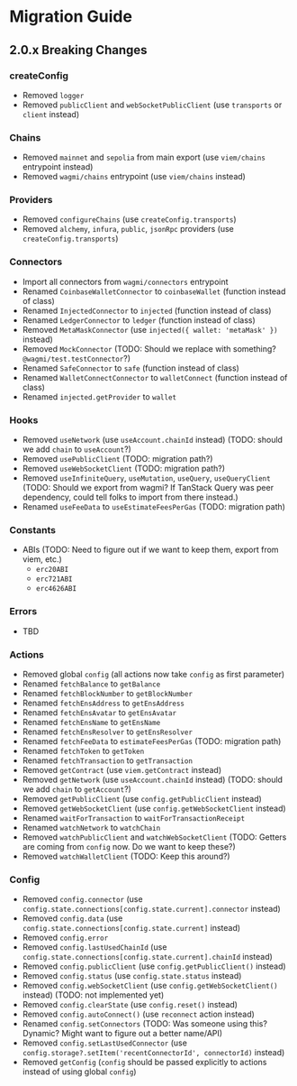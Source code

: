 # Migration Guide

## 2.0.x Breaking Changes

### createConfig

- Removed `logger`
- Removed `publicClient` and `webSocketPublicClient` (use `transports` or `client` instead)

### Chains

- Removed `mainnet` and `sepolia` from main export (use `viem/chains` entrypoint instead)
- Removed `wagmi/chains` entrypoint (use `viem/chains` instead)

### Providers

- Removed `configureChains` (use `createConfig.transports`)
- Removed `alchemy`, `infura`, `public`, `jsonRpc` providers (use `createConfig.transports`)

### Connectors

- Import all connectors from `wagmi/connectors` entrypoint
- Renamed `CoinbaseWalletConnector` to `coinbaseWallet` (function instead of class)
- Renamed `InjectedConnector` to `injected` (function instead of class)
- Renamed `LedgerConnector` to `ledger` (function instead of class)
- Removed `MetaMaskConnector` (use `injected({ wallet: 'metaMask' })` instead)
- Removed `MockConnector` (TODO: Should we replace with something? `@wagmi/test.testConnector`?)
- Renamed `SafeConnector` to `safe` (function instead of class)
- Renamed `WalletConnectConnector` to `walletConnect` (function instead of class)
- Renamed `injected.getProvider` to `wallet`

### Hooks

- Removed `useNetwork` (use `useAccount.chainId` instead) (TODO: should we add `chain` to `useAccount`?)
- Removed `usePublicClient` (TODO: migration path?)
- Removed `useWebSocketClient` (TODO: migration path?)
- Removed `useInfiniteQuery`, `useMutation`, `useQuery`, `useQueryClient` (TODO: Should we export from wagmi? If TanStack Query was peer dependency, could tell folks to import from there instead.)
- Renamed `useFeeData` to `useEstimateFeesPerGas` (TODO: migration path)

### Constants

- ABIs (TODO: Need to figure out if we want to keep them, export from viem, etc.)
  - `erc20ABI`
  - `erc721ABI`
  - `erc4626ABI`

### Errors

- TBD

### Actions

- Removed global `config` (all actions now take `config` as first parameter)
- Renamed `fetchBalance` to `getBalance`
- Renamed `fetchBlockNumber` to `getBlockNumber`
- Renamed `fetchEnsAddress` to `getEnsAddress`
- Renamed `fetchEnsAvatar` to `getEnsAvatar`
- Renamed `fetchEnsName` to `getEnsName`
- Renamed `fetchEnsResolver` to `getEnsResolver`
- Renamed `fetchFeeData` to `estimateFeesPerGas` (TODO: migration path)
- Renamed `fetchToken` to `getToken`
- Renamed `fetchTransaction` to `getTransaction`
- Removed `getContract` (use `viem.getContract` instead)
- Removed `getNetwork` (use `useAccount.chainId` instead) (TODO: should we add `chain` to `getAccount`?)
- Removed `getPublicClient` (use `config.getPublicClient` instead)
- Removed `getWebSocketClient` (use `config.getWebSocketClient` instead)
- Renamed `waitForTransaction` to `waitForTransactionReceipt`
- Renamed `watchNetwork` to `watchChain`
- Removed `watchPublicClient` and `watchWebSocketClient` (TODO: Getters are coming from `config` now. Do we want to keep these?)
- Removed `watchWalletClient` (TODO: Keep this around?)

### Config

- Removed `config.connector` (use `config.state.connections[config.state.current].connector` instead)
- Removed `config.data` (use `config.state.connections[config.state.current]` instead)
- Removed `config.error`
- Removed `config.lastUsedChainId` (use `config.state.connections[config.state.current].chainId` instead)
- Removed `config.publicClient` (use `config.getPublicClient()` instead)
- Removed `config.status` (use `config.state.status` instead)
- Removed `config.webSocketClient` (use `config.getWebSocketClient()` instead) (TODO: not implemented yet)
- Removed `config.clearState` (use `config.reset()` instead)
- Removed `config.autoConnect()` (use `reconnect` action instead)
- Renamed `config.setConnectors` (TODO: Was someone using this? Dynamic? Might want to figure out a better name/API)
- Removed `config.setLastUsedConnector` (use `config.storage?.setItem('recentConnectorId', connectorId)` instead)
- Removed `getConfig` (`config` should be passed explicitly to actions instead of using global `config`)
